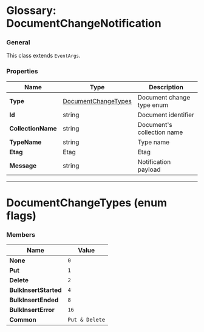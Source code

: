 # Glossary: DocumentChangeNotification

### General

This class extends `EventArgs`.

### Properties

| Name | Type | Description |
| ------------- | ------------- | ----- |
| **Type** | [DocumentChangeTypes](../glossary/document-change-notification#documentchangetypes-enum-flags) | Document change type enum |
| **Id** | string | Document identifier |
| **CollectionName** | string | Document's collection name |
| **TypeName** | string | Type name |
| **Etag** | Etag | Etag |
| **Message** | string | Notification payload |

<hr />

# DocumentChangeTypes (enum flags)

### Members

| Name | Value |
| ---- | ----- |
| **None** | `0` |
| **Put** | `1` |
| **Delete** | `2` |
| **BulkInsertStarted** | `4` |
| **BulkInsertEnded** | `8` |
| **BulkInsertError** | `16` |
| **Common** | `Put & Delete` |

